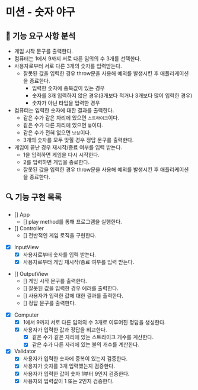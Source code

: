 # 미션 - 숫자 야구

## 🚀 기능 요구 사항 분석

- 게임 시작 문구를 출력한다.
- 컴퓨터는 1에서 9까지 서로 다른 임의의 수 3개를 선택한다.
- 사용자로부터 서로 다른 3개의 숫자를 입력받는다.
  - 잘못된 값을 입력한 경우 throw문을 사용해 예외를 발생시킨 후 애플리케이션을 종료한다.
    - 입력한 숫자에 중복값이 있는 경우
    - 숫자를 3개 입력하지 않은 경우(3개보다 적거나 3개보다 많이 입력한 경우)
    - 숫자가 아닌 타입을 입력한 경우
- 컴퓨터는 입력한 숫자에 대한 결과를 출력한다.
  - 같은 수가 같은 자리에 있으면 `스트라이크`이다.
  - 같은 수가 다른 자리에 있으면 `볼`이다.
  - 같은 수가 전혀 없으면 `낫싱`이다.
  - 3개의 숫자를 모두 맞힐 경우 정답 문구를 출력한다.
- 게임이 끝난 경우 재시작/종료 여부를 입력 받는다.
  - 1을 입력하면 게임을 다시 시작한다.
  - 2를 입력하면 게임을 종료한다.
  - 잘못된 값을 입력한 경우 throw문을 사용해 예외를 발생시킨 후 애플리케이션을 종료한다.

## 🔍 기능 구현 목록

- [] App
  - [] play method를 통해 프로그램을 실행한다.
- [] Controller
  - [] 전반적인 게임 로직을 구현한다.
- [x] InputView
  - [x] 사용자로부터 숫자를 입력 받는다.
  - [x] 사용자로부터 게임 재시작/종료 여부를 입력 받는다.
- [] OutputView
  - [] 게임 시작 문구를 출력한다.
  - [] 잘못된 값을 입력한 경우 에러를 출력한다.
  - [] 사용자가 입력한 값에 대한 결과를 출력한다.
  - [] 정답 문구를 출력한다.
- [x] Computer
  - [x] 1에서 9까지 서로 다른 임의의 수 3개로 이루어진 정답을 생성한다.
  - [x] 사용자가 입력한 값과 정답을 비교한다.
    - [x] 같은 수가 같은 자리에 있는 스트라이크 개수를 계산한다.
    - [x] 같은 수가 다른 자리에 있는 볼의 개수를 계산한다.
- [x] Validator
  - [x] 사용자가 입력한 숫자에 중복이 있는지 검증한다.
  - [x] 사용자가 숫자를 3개 입력했는지 검증한다.
  - [x] 사용자가 입력한 값이 숫자 1부터 9인지 검증한다.
  - [x] 사용자의 입력값이 1 또는 2인지 검증한다.
